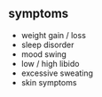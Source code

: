 ## symptoms
- weight gain / loss  
- sleep disorder  
- mood swing  
- low / high libido  
- excessive sweating  
- skin symptoms 
